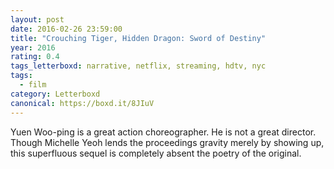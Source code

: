 ```yaml
---
layout: post 
date: 2016-02-26 23:59:00
title: "Crouching Tiger, Hidden Dragon: Sword of Destiny"
year: 2016
rating: 0.4
tags_letterboxd: narrative, netflix, streaming, hdtv, nyc
tags:
  - film
category: Letterboxd
canonical: https://boxd.it/8JIuV
---
```


Yuen Woo-ping is a great action choreographer. He is not a great director. Though Michelle Yeoh lends the proceedings gravity merely by showing up, this superfluous sequel is completely absent the poetry of the original.